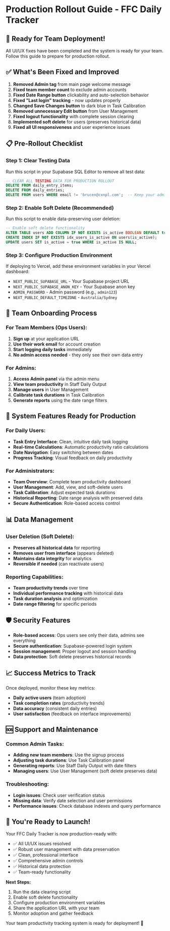 # Production Rollout Guide - FFC Daily Tracker

## 🚀 Ready for Team Deployment!

All UI/UX fixes have been completed and the system is ready for your team. Follow this guide to prepare for production rollout.

## ✅ What's Been Fixed and Improved

1. **Removed Admin tag** from main page welcome message
2. **Fixed team member count** to exclude admin accounts
3. **Fixed Date Range button** clickability and auto-selection behavior
4. **Fixed "Last login" tracking** - now updates properly
5. **Changed Save Changes button** to dark blue in Task Calibration
6. **Removed unnecessary Edit button** from User Management
7. **Fixed logout functionality** with complete session clearing
8. **Implemented soft delete** for users (preserves historical data)
9. **Fixed all UI responsiveness** and user experience issues

## 📋 Pre-Rollout Checklist

### Step 1: Clear Testing Data
Run this script in your Supabase SQL Editor to remove all test data:

```sql
-- CLEAR ALL TESTING DATA FOR PRODUCTION ROLLOUT
DELETE FROM daily_entry_items;
DELETE FROM daily_entries;
DELETE FROM users WHERE email != 'brucen@cxnpl.com';  -- Keep your admin account
```

### Step 2: Enable Soft Delete (Recommended)
Run this script to enable data-preserving user deletion:

```sql
-- Enable soft delete functionality
ALTER TABLE users ADD COLUMN IF NOT EXISTS is_active BOOLEAN DEFAULT true;
CREATE INDEX IF NOT EXISTS idx_users_is_active ON users(is_active);
UPDATE users SET is_active = true WHERE is_active IS NULL;
```

### Step 3: Configure Production Environment
If deploying to Vercel, add these environment variables in your Vercel dashboard:

- `NEXT_PUBLIC_SUPABASE_URL` - Your Supabase project URL
- `NEXT_PUBLIC_SUPABASE_ANON_KEY` - Your Supabase anon key
- `ADMIN_PASSWORD` - Admin password (e.g., `admin123`)
- `NEXT_PUBLIC_DEFAULT_TIMEZONE` - `Australia/Sydney`

## 👥 Team Onboarding Process

### For Team Members (Ops Users):
1. **Sign up** at your application URL
2. **Use their work email** for account creation
3. **Start logging daily tasks** immediately
4. **No admin access needed** - they only see their own data entry

### For Admins:
1. **Access Admin panel** via the admin menu
2. **View team productivity** in Staff Daily Output
3. **Manage users** in User Management
4. **Calibrate task durations** in Task Calibration
5. **Generate reports** using the date range filters

## 🔧 System Features Ready for Production

### For Daily Users:
- **Task Entry Interface**: Clean, intuitive daily task logging
- **Real-time Calculations**: Automatic productivity ratio calculations
- **Date Navigation**: Easy switching between dates
- **Progress Tracking**: Visual feedback on daily productivity

### For Administrators:
- **Team Overview**: Complete team productivity dashboard
- **User Management**: Add, view, and soft-delete users
- **Task Calibration**: Adjust expected task durations
- **Historical Reporting**: Date range analysis with preserved data
- **Secure Authentication**: Role-based access control

## 📊 Data Management

### User Deletion (Soft Delete):
- **Preserves all historical data** for reporting
- **Removes user from interface** (appears deleted)
- **Maintains data integrity** for analytics
- **Reversible if needed** (can reactivate users)

### Reporting Capabilities:
- **Team productivity trends** over time
- **Individual performance tracking** with historical data
- **Task duration analysis** and optimization
- **Date range filtering** for specific periods

## 🛡️ Security Features

- **Role-based access**: Ops users see only their data, admins see everything
- **Secure authentication**: Supabase-powered login system
- **Session management**: Proper logout and session handling
- **Data protection**: Soft delete preserves historical records

## 📈 Success Metrics to Track

Once deployed, monitor these key metrics:
- **Daily active users** (team adoption)
- **Task completion rates** (productivity trends)
- **Data accuracy** (consistent daily entries)
- **User satisfaction** (feedback on interface improvements)

## 🆘 Support and Maintenance

### Common Admin Tasks:
- **Adding new team members**: Use the signup process
- **Adjusting task durations**: Use Task Calibration panel
- **Generating reports**: Use Staff Daily Output with date filters
- **Managing users**: Use User Management (soft delete preserves data)

### Troubleshooting:
- **Login issues**: Check user verification status
- **Missing data**: Verify date selection and user permissions
- **Performance issues**: Check database indexes and query performance

## 🎉 You're Ready to Launch!

Your FFC Daily Tracker is now production-ready with:
- ✅ All UI/UX issues resolved
- ✅ Robust user management with data preservation
- ✅ Clean, professional interface
- ✅ Comprehensive admin controls
- ✅ Historical data protection
- ✅ Team-ready functionality

**Next Steps:**
1. Run the data clearing script
2. Enable soft delete functionality
3. Configure production environment variables
4. Share the application URL with your team
5. Monitor adoption and gather feedback

Your team productivity tracking system is ready for deployment! 🚀
